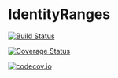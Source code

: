 # IdentityRanges

[![Build Status](https://travis-ci.org/timholy/IdentityRanges.jl.svg?branch=master)](https://travis-ci.org/timholy/IdentityRanges.jl)

[![Coverage Status](https://coveralls.io/repos/timholy/IdentityRanges.jl/badge.svg?branch=master&service=github)](https://coveralls.io/github/timholy/IdentityRanges.jl?branch=master)

[![codecov.io](http://codecov.io/github/timholy/IdentityRanges.jl/coverage.svg?branch=master)](http://codecov.io/github/timholy/IdentityRanges.jl?branch=master)
